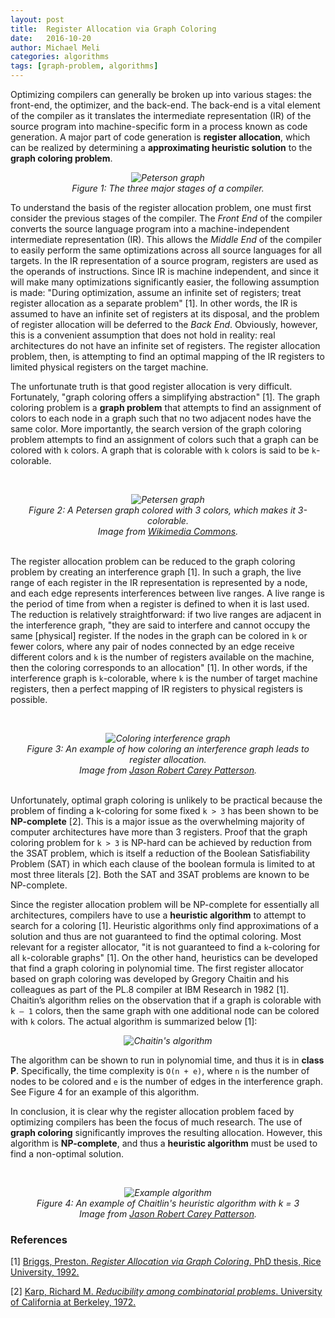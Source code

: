 ```yaml
---
layout: post
title:  Register Allocation via Graph Coloring
date:   2016-10-20
author: Michael Meli
categories: algorithms
tags: [graph-problem, algorithms]
---
```

Optimizing compilers can generally be broken up into various stages: the front-end, the optimizer, and the back-end. The back-end is a vital element of the compiler as it translates the intermediate representation (IR) of the source program into machine-specific form in a process known as code generation. A major part of code generation is **register allocation**, which can be realized by determining a **approximating heuristic solution** to the **graph coloring problem**.

<i><center><img src="http://i.imgur.com/3CasL6C.png" alt="Peterson graph" /> <br/>Figure 1: The three major stages of a compiler.</center></i>

To understand the basis of the register allocation problem, one must first consider the previous stages of the compiler. The *Front End* of the compiler converts the source language program into a machine-independent intermediate representation (IR). This allows the *Middle End* of the compiler to easily perform the same optimizations across all source languages for all targets. In the IR representation of a source program, registers are used as the operands of instructions. Since IR is machine independent, and since it will make many optimizations significantly easier, the following assumption is made: "During optimization, assume an infinite set of registers; treat register allocation as a separate problem" [1]. In other words, the IR is assumed to have an infinite set of registers at its disposal, and the problem of register allocation will be deferred to the *Back End*. Obviously, however, this is a convenient assumption that does not hold in reality: real architectures do not have an infinite set of registers. The register allocation problem, then, is attempting to find an optimal mapping of the IR registers to limited physical registers on the target machine.

The unfortunate truth is that good register allocation is very difficult. Fortunately, "graph coloring offers a simplifying abstraction" [1]. The graph coloring problem is a **graph problem** that attempts to find an assignment of colors to each node in a graph such that no two adjacent nodes have the same color. More importantly, the search version of the graph coloring problem attempts to find an assignment of colors such that a graph can be colored with `k` colors. A graph that is colorable with `k` colors is said to be `k`-colorable.

<br/><i><center><img src="https://upload.wikimedia.org/wikipedia/commons/9/90/Petersen_graph_3-coloring.svg" alt="Petersen graph" /> <br/>Figure 2: A Petersen graph colored with 3 colors, which makes it 3-colorable.<br/>Image from <a href="https://commons.wikimedia.org/wiki/File:Petersen_graph_3-coloring.svg">Wikimedia Commons</a>.</center></i><br/>

The register allocation problem can be reduced to the graph coloring problem by creating an interference graph [1]. In such a graph, the live range of each register in the IR representation is represented by a node, and each edge represents interferences between live ranges. A live range is the period of time from when a register is defined to when it is last used. The reduction is relatively straightforward: if two live ranges are adjacent in the interference graph, "they are said to interfere and cannot occupy the same [physical] register. If the nodes in the graph can be colored in `k` or fewer colors, where any pair of nodes connected by an edge receive different colors and `k` is the number of registers available on the machine, then the coloring corresponds to an allocation" [1]. In other words, if the interference graph is `k`-colorable, where `k` is the number of target machine registers, then a perfect mapping of IR registers to physical registers is possible.

<br/><i><center><img src="http://i.imgur.com/3Gb3qK5.png" alt="Coloring interference graph" /> <br/>Figure 3: An example of how coloring an interference graph leads to register allocation.<br/>Image from <a href="http://www.lighterra.com/papers/graphcoloring/">Jason Robert Carey Patterson</a>.</center></i><br/>

Unfortunately, optimal graph coloring is unlikely to be practical because the problem of finding a k-coloring for some fixed `k > 3` has been shown to be **NP-complete** [2]. This is a major issue as the overwhelming majority of computer architectures have more than 3 registers. Proof that the graph coloring problem for `k > 3` is NP-hard can be achieved by reduction from the 3SAT problem, which is itself a reduction of the Boolean Satisfiability Problem (SAT) in which each clause of the boolean formula is limited to at most three literals [2]. Both the SAT and 3SAT problems are known to be NP-complete.

Since the register allocation problem will be NP-complete for essentially all architectures, compilers have to use a **heuristic algorithm** to attempt to search for a coloring [1]. Heuristic algorithms only find approximations of a solution and thus are not guaranteed to find the optimal coloring. Most relevant for a register allocator, "it is not guaranteed to find a `k`-coloring for all `k`-colorable graphs" [1]. On the other hand, heuristics can be developed that find a graph coloring in polynomial time. The first register allocator based on graph coloring was developed by Gregory Chaitin and his colleagues as part of the PL.8 compiler at IBM Research in 1982 [1]. Chaitin’s algorithm relies on the observation that if a graph is colorable with `k – 1` colors, then the same graph with one additional node can be colored with `k` colors. The actual algorithm is summarized below [1]:

<i><center><img src="http://i.imgur.com/fknuDUk.png" alt="Chaitin's algorithm" /></center></i>

The algorithm can be shown to run in polynomial time, and thus it is in **class P**. Specifically, the time complexity is `O(n + e)`, where `n` is the number of nodes to be colored and `e` is the number of edges in the interference graph. See Figure 4 for an example of this algorithm.

In conclusion, it is clear why the register allocation problem faced by optimizing compilers has been the focus of much research. The use of **graph coloring** significantly improves the resulting allocation. However, this algorithm is **NP-complete**, and thus a **heuristic algorithm** must be used to find a non-optimal solution.

<br/><i><center><img src="http://i.imgur.com/VADU0Tc.png" alt="Example algorithm" /> <br/>Figure 4: An example of Chaitlin's heuristic algorithm with k = 3<br/>Image from <a href="http://www.lighterra.com/papers/graphcoloring/">Jason Robert Carey Patterson</a>.</center></i>

### References
[1] [Briggs, Preston. *Register Allocation via Graph Coloring*. PhD thesis, Rice University, 1992.](http://www.cs.utexas.edu/users/mckinley/380C/lecs/briggs-thesis-1992.pdf)

[2] [Karp, Richard M. *Reducibility among combinatorial problems*. University of California at
Berkeley, 1972.](https://people.eecs.berkeley.edu/~luca/cs172/karp.pdf)
